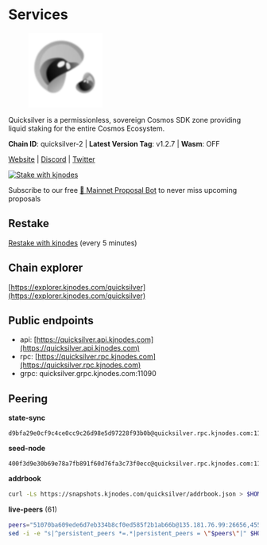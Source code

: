 # Services

<figure><img src="https://raw.githubusercontent.com/kj89/cosmos-images/main/logos/quicksilver.png" width="150" alt=""><figcaption></figcaption></figure>

Quicksilver is a permissionless, sovereign Cosmos SDK zone providing liquid staking for the entire Cosmos Ecosystem.

**Chain ID**: quicksilver-2 | **Latest Version Tag**: v1.2.7 | **Wasm**: OFF

[Website](https://quicksilver.zone) | [Discord](https://discord.gg/quicksilverprotocol) | [Twitter](https://twitter.com/quicksilverzone)

[![Stake with kjnodes](https://i.ibb.co/cr44Q8j/button-stake-with-kjnodes.png)](https://restake.app/quicksilver/quickvaloper1fqfgpwdngmmay6ah7mg9y4k7ayykpzu6l3ht2m)

Subscribe to our free [🤖 Mainnet Proposal Bot](https://t.me/kjnodes_proposal_bot) to never miss upcoming proposals

## Restake

[Restake with kjnodes](https://restake.app/quicksilver/quickvaloper1fqfgpwdngmmay6ah7mg9y4k7ayykpzu6l3ht2m) (every 5 minutes)
## Chain explorer
[https://explorer.kjnodes.com/quicksilver](https://explorer.kjnodes.com/quicksilver)

## Public endpoints

* api: [https://quicksilver.api.kjnodes.com](https://quicksilver.api.kjnodes.com)
* rpc: [https://quicksilver.rpc.kjnodes.com](https://quicksilver.rpc.kjnodes.com)
* grpc: quicksilver.grpc.kjnodes.com:11090

## Peering

**state-sync**

```text
d9bfa29e0cf9c4ce0cc9c26d98e5d97228f93b0b@quicksilver.rpc.kjnodes.com:11656
```

**seed-node**

```text
400f3d9e30b69e78a7fb891f60d76fa3c73f0ecc@quicksilver.rpc.kjnodes.com:11659
```

**addrbook**
```bash
curl -Ls https://snapshots.kjnodes.com/quicksilver/addrbook.json > $HOME/.quicksilverd/config/addrbook.json
```

**live-peers** (61)
```bash
peers="51070ba609ede6d7eb334b8cf0ed585f2b1ab66b@135.181.76.99:26656,4559f4c24037bfad4791b2a6d6d5c769a16cad53@65.109.92.79:15656,26d23125db7493486dc9931b4181425d725e4ac6@65.109.55.186:20656,cc091c4d385e449a718fb252de800a9caf01913f@95.217.225.212:11656,f73b2b887e7d1c01a3d753db359a0058e634e767@65.108.201.154:2090,e64a4e480a2971c339fa06a58293e8e060082ad5@185.16.36.134:26656,43b97f492bf47b455b7b275c396b1840f4eb336d@142.132.139.101:26656,b71ddbe0702383c73128f759a910a6d55ccee3b6@46.4.112.18:11656,89757803f40da51678451735445ad40d5b15e059@169.155.44.196:26656,d6246909abf0c5e82f48ce6f623cba587b899e15@217.160.246.138:26656,e1b058e5cfa2b836ddaa496b10911da62dcf182e@138.201.8.248:26656,f73ee3d2450f41bcf1b2975552cdf60a118a64c9@46.4.50.247:11656,9bd2b7e39fb0d823402f22c90e3000fdf3cd05bf@88.99.104.180:26656,ff2055b198685f619897058a26776b9d1b73dc3c@178.63.184.129:26656,5e2b0913543b7e1e070e32326d5d901b456b2190@146.19.24.133:26656,ef9c9b1952f245fbb24603d5a1f643041bec7af7@141.95.65.26:29986,b2de28758ab185f46f3701654fcb31d102c28ac3@65.108.65.36:26656,4a73a81a94c9cd7147a84c35c7ab7abec94093bd@204.93.241.110:27651,0a226e70ceb7a4123e66216d1ed83ef22ed8a187@185.119.118.118:2000,e3dd956ac4081ba42ae3d038edd6d80ddf092751@198.199.90.99:26656,4aa6607f87ad0b458526d3405731e71553cf275c@219.100.163.35:26656,d9bfa29e0cf9c4ce0cc9c26d98e5d97228f93b0b@65.109.88.38:11656,161f453c9ff27f3120ec5078f56b505316fbc720@65.108.6.45:61156,271419d3eb3878c902ebb0064490ad702d9d067f@144.76.145.150:26656,e4dbb1c6075822390aa23885750b306e1a54f9b0@5.161.101.185:26656,0a3860f9d3c27b34910fe8660240ae55699b55c2@84.244.95.245:26656,3b3c0037090a1b5ef9f7ac58ff79f33dffdd188a@65.108.231.124:15656,05241d21ff9e7c699bbdb4faa73da1860b6d8cd7@128.199.85.168:26656,a9e0f3c8e84c575492a2ff454abdad3b4762e712@193.34.212.166:25656,79b214369c8f52c2d33cf79fc1897677b24cf8cb@94.130.240.229:2000,ebafaa0d0087ecfc785b095d6a91a67a12eecd80@5.9.100.25:26656,96bd0e87a5e5b88e8ce637aa3c7aa4f4803b1d03@51.195.234.240:26656,6785dbb8a0138600e0e0faaa77baa375451b38bb@162.55.132.48:15620,28ebd43e8c888ed069165fa035e101ae6fd7955e@139.162.191.246:26656,4aa307d4ce413837a3da019e966d8115fb4c1467@198.244.229.218:26656,c3ec2daba16e457ca5117079f34ff49e99e7572d@65.109.94.221:35656,d057145a457f3e3565926d3b385acd366f117d18@65.109.52.178:26656,cbc2c7a7cd39750abee0dcd5dd2832feddbde20e@50.21.173.76:26656,bdbb005129890e3b656841415b3b728d1e4529e6@176.9.155.98:26656,c764a288f1d36e7ca2c953378bb4fd6a0eed4091@141.95.65.73:11156,443ad7c991b2915b620673b10206c92e2b4040e0@173.67.177.120:26656,e43ef756309cf5dfbe4cbe17137c7e137d5605f9@95.217.197.100:26654,b4bcce87121963e1e97619dc135f2eb1a9fd5dfc@88.198.32.17:36656,f3263230b4bd692de6807a83a31594770433d337@62.171.186.160:26656,a1f5e0b68f36091d5fc8f30aba914b6c191f21fa@65.108.128.201:11156,bf5d518265b2d5e670cee6f4dc08b95da4fe8baf@107.155.109.202:26656,679f56feb7f4f91d46a92d0eb474d1dc43466d18@213.239.215.59:29986,602700ce2ed57b2176514ec2ecbda079caa7a536@178.170.40.28:15620,e1a24aaba30a8ff21e52fed92b96b36156b52e80@51.161.208.88:26656,33720513faaa039977481782e33ffcb8ef67c4b7@95.217.114.220:11656,0865ef3e5a613f75f17a0092bd47e71d8c171124@51.222.44.116:15656,3174ef2b321de94a0c4897b1ff6f8c194245d396@195.14.6.2:26656,765aa57477e21bf94d4c41dda643f297132a1178@51.195.234.250:26656,2020c09ef7542899a4c55b382013c469122186d6@51.195.88.136:15620,c05c72b90e5a3d80f67e9da884a3f97b884d8ac2@65.109.112.29:26656,ee14b4bbeb436056952c8e4e7c84826dfb92143b@65.109.105.17:26656,8ebd6e7c74a9c36a175f9a86148354b378a4f387@185.248.24.16:26656,bbb6a02a90ef98975525d9bd7137511e18edddc1@141.95.99.81:26656,ec076ff33f2986d064b78602e2ccd2c925bf761e@161.97.82.203:26256,83435bc3cbb0204188c666259ccebcd73ac33ec8@65.109.139.182:11656,5f0c0411e34e1c7d0b9c53749d90a923b5e8c625@65.21.133.125:35656"
sed -i -e "s|^persistent_peers *=.*|persistent_peers = \"$peers\"|" $HOME/.quicksilverd/config/config.toml
```
